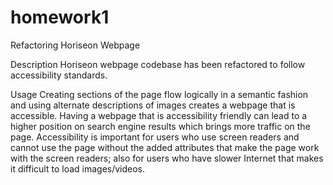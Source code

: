 # homework1
Refactoring Horiseon Webpage

Description
Horiseon webpage codebase has been refactored to follow accessibility standards.

Usage
Creating sections of the page flow logically in a semantic fashion and using alternate descriptions of images creates a webpage that is accessible.  Having a webpage that is accessibility friendly can lead to a higher position on search engine results which brings more traffic on the page.  Accessibility is important for users who use screen readers and cannot use the page without the added attributes that make the page work with the screen readers; also for users who have slower Internet that makes it difficult to load images/videos.
